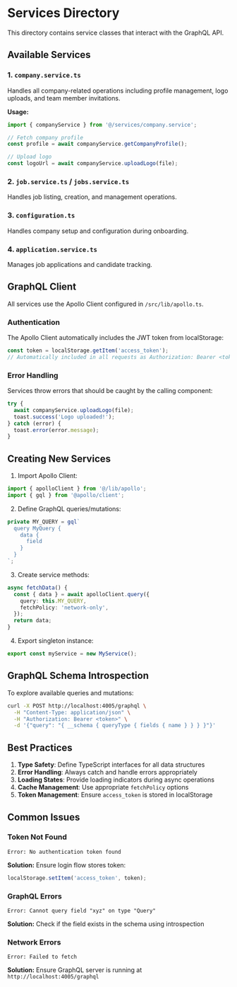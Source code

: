 # Services Directory

This directory contains service classes that interact with the GraphQL API.

## Available Services

### 1. `company.service.ts`
Handles all company-related operations including profile management, logo uploads, and team member invitations.

**Usage:**
```typescript
import { companyService } from '@/services/company.service';

// Fetch company profile
const profile = await companyService.getCompanyProfile();

// Upload logo
const logoUrl = await companyService.uploadLogo(file);
```

### 2. `job.service.ts` / `jobs.service.ts`
Handles job listing, creation, and management operations.

### 3. `configuration.ts`
Handles company setup and configuration during onboarding.

### 4. `application.service.ts`
Manages job applications and candidate tracking.

## GraphQL Client

All services use the Apollo Client configured in `/src/lib/apollo.ts`.

### Authentication

The Apollo Client automatically includes the JWT token from localStorage:

```typescript
const token = localStorage.getItem('access_token');
// Automatically included in all requests as Authorization: Bearer <token>
```

### Error Handling

Services throw errors that should be caught by the calling component:

```typescript
try {
  await companyService.uploadLogo(file);
  toast.success('Logo uploaded!');
} catch (error) {
  toast.error(error.message);
}
```

## Creating New Services

1. Import Apollo Client:
```typescript
import { apolloClient } from '@/lib/apollo';
import { gql } from '@apollo/client';
```

2. Define GraphQL queries/mutations:
```typescript
private MY_QUERY = gql`
  query MyQuery {
    data {
      field
    }
  }
`;
```

3. Create service methods:
```typescript
async fetchData() {
  const { data } = await apolloClient.query({
    query: this.MY_QUERY,
    fetchPolicy: 'network-only',
  });
  return data;
}
```

4. Export singleton instance:
```typescript
export const myService = new MyService();
```

## GraphQL Schema Introspection

To explore available queries and mutations:

```bash
curl -X POST http://localhost:4005/graphql \
  -H "Content-Type: application/json" \
  -H "Authorization: Bearer <token>" \
  -d '{"query": "{ __schema { queryType { fields { name } } } }"}'
```

## Best Practices

1. **Type Safety**: Define TypeScript interfaces for all data structures
2. **Error Handling**: Always catch and handle errors appropriately
3. **Loading States**: Provide loading indicators during async operations
4. **Cache Management**: Use appropriate `fetchPolicy` options
5. **Token Management**: Ensure `access_token` is stored in localStorage

## Common Issues

### Token Not Found
```
Error: No authentication token found
```
**Solution:** Ensure login flow stores token:
```typescript
localStorage.setItem('access_token', token);
```

### GraphQL Errors
```
Error: Cannot query field "xyz" on type "Query"
```
**Solution:** Check if the field exists in the schema using introspection

### Network Errors
```
Error: Failed to fetch
```
**Solution:** Ensure GraphQL server is running at `http://localhost:4005/graphql`

